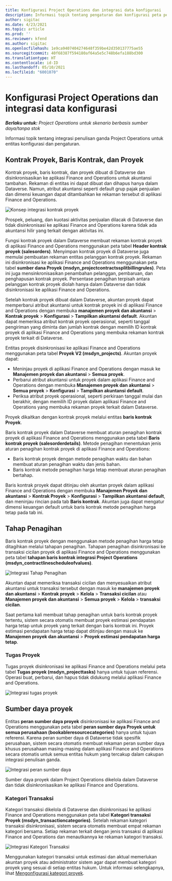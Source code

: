```yaml
---
title: Konfigurasi Project Operations dan integrasi data konfigurasi
description: Informasi topik tentang pengaturan dan konfigurasi peta penulisan ganda Project Operations.
author: sigitac
ms.date: 4/23/2021
ms.topic: article
ms.prod: ''
ms.reviewer: kfend
ms.author: sigitac
ms.openlocfilehash: 1e9ca9407404274648f359be42d350137775ae55
ms.sourcegitcommit: 40f68387f594180af64a5e5c748b6efa188bd300
ms.translationtype: HT
ms.contentlocale: id-ID
ms.lasthandoff: 05/10/2021
ms.locfileid: "6001070"
---
```

# <a name="project-operations-setup-and-configuration-data-integration"></a>Konfigurasi Project Operations dan integrasi data konfigurasi

_**Berlaku untuk:** Project Operations untuk skenario berbasis sumber daya/tanpa stok_

Informasi topik tentang integrasi penulisan ganda Project Operations untuk entitas konfigurasi dan pengaturan.

## <a name="project-contracts-contract-lines-and-projects"></a>Kontrak Proyek, Baris Kontrak, dan Proyek

Kontrak proyek, baris kontrak, dan proyek dibuat di Dataverse dan disinkronisasikan ke aplikasi Finance and Operations untuk akuntansi tambahan. Rekaman di entitas ini dapat dibuat dan dihapus hanya dalam Dataverse. Namun, atribut akuntansi seperti default grup pajak penjualan dan dimensi keuangan dapat ditambahkan ke rekaman tersebut di aplikasi Finance and Operations.

  ![Konsep integrasi kontrak proyek](./media/1ProjectContract.jpg)

Prospek, peluang, dan kuotasi aktivitas penjualan dilacak di Dataverse dan tidak disinkronisasi ke aplikasi Finance and Operations karena tidak ada akuntansi hilir yang terkait dengan aktivitas ini.

Fungsi kontrak proyek dalam Dataverse membuat rekaman kontrak proyek di aplikasi Finance and Operations menggunakan peta tabel **Header kontrak proyek (salesorders)**. Menyimpan kontrak proyek di Dataverse juga memulai pembuatan rekaman entitas pelanggan kontrak proyek. Rekaman ini disinkronisasi ke aplikasi Finance and Operations menggunakan peta tabel **sumber dana Proyek (msdyn\_projectcontractssplitbillingrules)**. Peta ini juga mensinkronisasikan penambahan pelanggan, pembaruan, dan penghapusan kontrak proyek. Persentase penagihan terpisah antara pelanggan kontrak proyek diolah hanya dalam Dataverse dan tidak disinkronisasi ke aplikasi Finance and Operations.

Setelah kontrak proyek dibuat dalam Dataverse, akuntan proyek dapat memperbarui atribut akuntansi untuk kontrak proyek ini di aplikasi Finance and Operations dengan membuka **manajemen proyek dan akuntansi** > **Kontrak proyek** > **Konfigurasi** > **Tampilkan akuntansi default**. Akuntan dapat memeriksa atribut kontrak proyek operasional, seperti tanggal pengiriman yang diminta dan jumlah kontrak dengan memilih ID kontrak proyek di aplikasi Finance and Operations yang membuka rekaman kontrak proyek terkait di Dataverse.

Entitas proyek disinkronisasi ke aplikasi Finance and Operations menggunakan peta tabel **Proyek V2 (msdyn\_projects)**. Akuntan proyek dapat:

  - Meninjau proyek di aplikasi Finance and Operations dengan masuk ke **Manajemen proyek dan akuntansi** > **Semua proyek**. 
  - Perbarui atribut akuntansi untuk proyek dalam aplikasi Finance and Operations dengan membuka **Manajemen proyek dan akuntansi** > **Semua proyek** > **Konfigurasi** > **Tampilkan akuntansi default**.  
  - Periksa atribut proyek operasional, seperti perkiraan tanggal mulai dan berakhir, dengan memilih ID proyek dalam aplikasi Finance and Operations yang membuka rekaman proyek terkait dalam Dataverse.

Proyek dikaitkan dengan kontrak proyek melalui entitas **baris kontrak Proyek**.

Baris kontrak proyek dalam Dataverse membuat aturan penagihan kontrak proyek di aplikasi Finance and Operations menggunakan peta tabel **Baris kontrak proyek (salesorderdetails)**. Metode penagihan menentukan jenis aturan penagihan kontrak proyek di aplikasi Finance and Operations:

  - Baris kontrak proyek dengan metode penagihan waktu dan bahan membuat aturan penagihan waktu dan jenis bahan.
  - Baris kontrak metode penagihan harga tetap membuat aturan penagihan bertahap.

Baris kontrak proyek dapat ditinjau oleh akuntan proyek dalam aplikasi Finance and Operations dengan membuka **Manajemen Proyek dan akuntansi** > **Kontrak Proyek** > **Konfigurasi** > **Tampilkan akuntansi default**, dan meninjau rincian pada tab **Baris kontrak**. Akuntan juga dapat mengatur dimensi keuangan default untuk baris kontrak metode penagihan harga tetap pada tab ini.

## <a name="billing-milestones"></a>Tahap Penagihan

Baris kontrak proyek dengan menggunakan metode penagihan harga tetap ditagihkan melalui tahapan penagihan. Tahapan penagihan disinkronisasi ke transaksi cicilan proyek di aplikasi Finance and Operations menggunakan peta tabel **tahapan baris kontrak integrasi Project Operations (msdyn\_contractlinescheduleofvalues)**.

  ![Integrasi Tahap Penagihan](./media/2Milestones.jpg)

Akuntan dapat memeriksa transaksi cicilan dan menyesuaikan atribut akuntansi untuk transaksi tersebut dengan masuk ke **manajemen proyek dan akuntansi** > **Kontrak proyek** > **Kelola** > **Transaksi cicilan** atau **Manajemen proyek dan akuntansi** > **Semua proyek** > **Kelola** > **transaksi cicilan**.

Saat pertama kali membuat tahap penagihan untuk baris kontrak proyek tertentu, sistem secara otomatis membuat proyek estimasi pendapatan harga tetap untuk proyek yang terkait dengan baris kontrak ini. Proyek estimasi pendapatan harga tetap dapat ditinjau dengan masuk ke **Manajemen proyek dan akuntansi** > **Proyek estimasi pendapatan harga tetap**.

### <a name="project-tasks"></a>Tugas Proyek

Tugas proyek disinkronisasi ke aplikasi Finance and Operations melalui peta tabel **Tugas proyek (msdyn\_projecttasks)** hanya untuk tujuan referensi. Operasi buat, perbarui, dan hapus tidak didukung melalui aplikasi Finance and Operations.

  ![Integrasi tugas proyek](./media/3Tasks.jpg)

## <a name="project-resources"></a>Sumber daya proyek

Entitas **peran sumber daya proyek** disinkronisasi ke aplikasi Finance and Operations menggunakan peta tabel **peran sumber daya Proyek untuk semua perusahaan (bookableresourcecategories)** hanya untuk tujuan referensi. Karena peran sumber daya di Dataverse tidak spesifik perusahaan, sistem secara otomatis membuat rekaman peran sumber daya khusus perusahaan masing-masing dalam aplikasi Finance and Operations secara otomatis untuk semua entitas hukum yang tercakup dalam cakupan integrasi penulisan ganda.

![Integrasi peran sumber daya](./media/5Resources.jpg)

Sumber daya proyek dalam Project Operations dikelola dalam Dataverse dan tidak disinkronisasikan ke aplikasi Finance and Operations.

### <a name="transaction-categories"></a>Kategori Transaksi

Kategori transaksi dikelola di Dataverse dan disinkronisasi ke aplikasi Finance and Operations menggunakan peta tabel **Kategori transaksi Proyek (msdyn\_transactioncategories)**. Setelah rekaman kategori transaksi disinkronisasi, sistem secara otomatis membuat empat rekaman kategori bersama. Setiap rekaman terkait dengan jenis transaksi di aplikasi Finance and Operations dan menautkannya ke rekaman kategori transaksi.

![Integrasi Kategori Transaksi](./media/4TransactionCategories.jpg)

Menggunakan kategori transaksi untuk estimasi dan aktual memerlukan akuntan proyek atau administrator sistem agar dapat membuat kategori proyek yang sesuai di setiap entitas hukum. Untuk informasi selengkapnya, lihat [Mengonfigurasi kategori proyek](../project-accounting/configure-project-categories.md).
